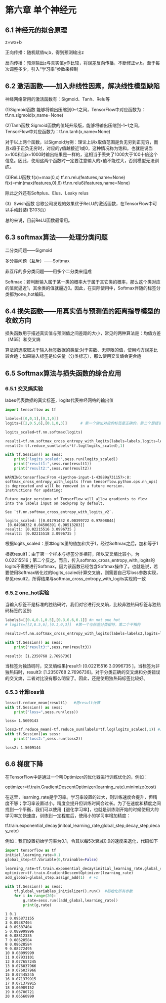 # 第六章 单个神经元
## 6.1 神经元的拟合原理
z=wx+b

正向传播：随机赋值w,b，得到预测输出z

反向传播：预测输出z与真实值y作比较，将误差反向传播，不断修正w,b。至于每次调整多少，引入“学习率”参数来控制
## 6.2 激活函数——加入非线性因素，解决线性模型缺陷
神经网络常用的激活函数有：Sigmoid、Tanh、Relu等

(1)Sigmoid函数 能够将输出压缩到0~1之间，TensorFlow中对应函数为：tf.nn.sigmoid(x,name=None)

(2)Tanh函数 Sigmoid函数的值域升级版，能够将输出压缩到-1~1之间，TensorFlow中对应函数为：tf.nn.tanh(x,name=None)

对于以上两个函数，以Sigmoid为例：理论上讲x取值范围是负无穷到正无穷，而且x趋于正负无穷时，对应的y值越接近1或0，这种情况称为饱和。也就是说当x=100和当x=1000时输出结果是一样的，这相当于丢失了1000大于100十倍这个信息。因此，使用这两个函数时一定要注意输入的x值不能过大，否则模型无法训练。

(3)ReLU函数 f(x)=max(0,x)  tf.nn.relu(features,name=None)
            f(x)=min(max(features,0),6)  tf.nn.relu6(features,name=None)
            
除此之外还有Softplus、Elus、Leaky relus

(3）Swish函数 谷歌公司发现的效果优于ReLU的激活函数，在TensorFlow中可以手动封装(书103页）


总的来说，目前ReLU函数最常用。

## 6.3 softmax算法——处理分类问题
二分类问题——Sigmoid

多分类问题（互斥）——Softmax

非互斥的多分类问题——用多个二分类来组成

Softmax：若判断输入属于某一类的概率大于属于其它类的概率，那么这个类对应的值就逼近1，其余类的值就逼近0。因此，在实际使用中，Softmax伴随的标签分类都为one_hot编码。

## 6.4 损失函数——用真实值与预测值的距离指导模型的收敛方向
损失函数用于描述真实值与预测值之间差距的大小，常见的两种算法是：均值方差（MSE）和交叉熵

算法的选取取决于输入标签数据的类型:对于实数、无界限的值，使用均方误差比较合适；如果输入标签是位矢量（分类标志），那么使用交叉熵会更合适

## 6.5 Softmax算法与损失函数的综合应用
### 6.5.1 交叉熵实验
labes代表数据的真实标签，logits代表神经网络的输出值


```python
import tensorflow as tf

labels=[[0,0,1],[0,1,0]]
logits=[[2,0.5,6],[0.1,0,3]]      # 第一个输出对应的标签是正确的，第二个是错误的

logits_scaled=tf.nn.softmax(logits)

result1=tf.nn.softmax_cross_entropy_with_logits(labels=labels,logits=logits)
result2=-tf.reduce_sum(labels*tf.log(logits_scaled),1)

with tf.Session() as sess:
    print("logits_scaled:",sess.run(logits_scaled))
    print("result1:",sess.run(result1))
    print("result2:",sess.run(result2))
```

    WARNING:tensorflow:From <ipython-input-1-43889a731157>:8: softmax_cross_entropy_with_logits (from tensorflow.python.ops.nn_ops) is deprecated and will be removed in a future version.
    Instructions for updating:
    
    Future major versions of TensorFlow will allow gradients to flow
    into the labels input on backprop by default.
    
    See `tf.nn.softmax_cross_entropy_with_logits_v2`.
    
    logits_scaled: [[0.01791432 0.00399722 0.97808844]
     [0.04980332 0.04506391 0.90513283]]
    result1: [0.02215516 3.0996735 ]
    result2: [0.02215518 3.0996735 ]
    

根据logits_scaled：原本logits里的值加和大于1，经过Softmax之后，加和等于1

根据result1：由于第一个样本与标签分类相符，所以交叉熵比较小，为0.02215516；第二个反之。而且，传入softmax_cross_entropy_with_logits的logits不需要进行Softmax，因为该函数已经包含Softmax操作了。也就是说，若要使用Softmax转化过的logits_scaled计算交叉熵，则需要自己写loss参数实现，参见result2，所得结果与softmax_cross_entropy_with_logits实现的一致

### 6.5.2 one_hot实验
当输入标签不是标准的独热码时，我们对它进行交叉熵，比较非独热码标签与独热码标签的区别:


```python
labels3=[[0.4,0.1,0.5],[0.3,0.6,0.1]] #n not one hot 
# logits=[[2,0.5,6],[0.1,0,3]]  #第一个与标签分类相符，第二个不相符

result3=tf.nn.softmax_cross_entropy_with_logits(labels=labels3,logits=logits)

with tf.Session() as sess:
    print("result3:",sess.run(result3))
```

    result3: [1.2350768 2.7696736]
    

当标签为独热码时，交叉熵结果[result1: [0.02215516 3.0996735 ]，当标签为非独热码时，result3: [1.2350768 2.7696736]。对于分类正确的交叉熵和分类错误的交叉熵，二者对比没有那么明显了。因此，还是使用独热码标签比较好。
### 6.5.3 计算loss值


```python
loss=tf.reduce_mean(result1)   #用result计算
with tf.Session() as sess:
    print("loss=",sess.run(loss))
```

    loss= 1.5609143
    


```python
loss2=tf.reduce_mean(-tf.reduce_sum(labels*tf.log(logits_scaled),1)) #用logits_scaled计算
with tf.Session()as sess:
    print("loss2:",sess.run(loss2))
```

    loss2: 1.5609144
    

## 6.6 梯度下降
在TensorFlow中是通过一个叫Optimizer的优化器进行训练优化的，例如：

optimizer=tf.train.GradientDescentOptimizer(learning_rate).minimize(cost)

在这里，learning_rate是学习率。学习率设置的过大，则训练速度会提升，但精度不够；学习率设置过小，精度会提升但训练时间会过长。为了在速度和精度之间找到一个平衡，我们可以使用【退化学习率】，也就是训练刚开始的时候使用大的学习率加快速度，训练到一定程度后，使用小的学习率增加精度：

tf.train.exponential_decay(initoal_learning_rate,global_step,decay_step,decay_rate)

例如：我们设置初始学习率为0.1，令其以每5次衰减0.9的速度来退化，代码如下


```python
import tensorflow as tf
initial_learning_rate=0.1
global_step=tf.Variable(0,trainable=False)

learning_rate=tf.train.exponential_decay(initial_learning_rate,global_step=global_step,decay_steps=5,decay_rate=0.9)
optimizer=tf.train.GradientDescentOptimizer(learning_rate)
add_global=global_step.assign_add(1)  # +1

with tf.Session() as sess:
    tf.global_variables_initializer().run()  #初始化所有参数
    for i in range(20):
        g,rate=sess.run([add_global,learning_rate])
        print(g,rate)   
```

    1 0.1
    2 0.095873155
    3 0.09387404
    4 0.09387404
    5 0.089999996
    6 0.08812335
    7 0.08628584
    8 0.08628584
    9 0.08272495
    10 0.08099999
    11 0.07931101
    12 0.077657245
    13 0.076037966
    14 0.076037966
    15 0.07445245
    16 0.071379915
    17 0.071379915
    18 0.06989152
    19 0.06700721
    20 0.06560999
    
